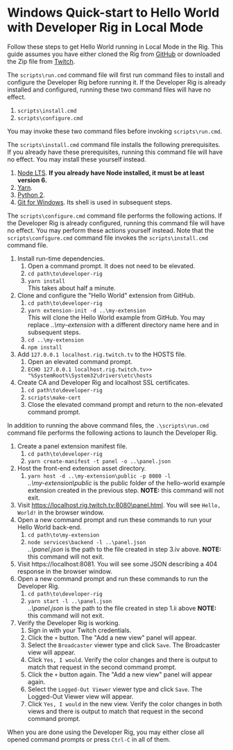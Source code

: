 # Windows Quick-start to Hello World with Developer Rig in Local Mode

Follow these steps to get Hello World running in Local Mode in the Rig.  This guide assumes you have either cloned the Rig from [GitHub](/twitchdev/developer-rig) or downloaded the Zip file from [Twitch](https://dev.twitch.tv).

The `scripts\run.cmd` command file will first run command files to install and configure the Developer Rig before running it.  If the Developer Rig is already installed and configured, running these two command files will have no effect.

1.  `scripts\install.cmd`
2.  `scripts\configure.cmd`

You may invoke these two command files before invoking `scripts\run.cmd`.

The `scripts\install.cmd` command file installs the following prerequisites.  If you already have these prerequisites, running this command file will have no effect. You may install these yourself instead.

1.  [Node LTS](https://nodejs.org/en/download/).  **If you already have Node installed, it must be at least version 6.**
2.  [Yarn](https://yarnpkg.com/lang/en/docs/install).
3.  [Python 2](https://www.python.org/downloads/release/python-2715/).
4.  [Git for Windows](https://github.com/git-for-windows/git/releases/download/v2.17.1.windows.2/Git-2.17.1.2-64-bit.exe).  Its shell is used in subsequent steps.

The `scripts\configure.cmd` command file performs the following actions.  If the Developer Rig is already configured, running this command file will have no effect. You may perform these actions yourself instead.  Note that the `scripts\configure.cmd` command file invokes the `scripts\install.cmd` command file.

1.  Install run-time dependencies.
    1.  Open a command prompt.  It does not need to be elevated.
    2.  `cd path\to\developer-rig`
    3.  `yarn install`  
        This takes about half a minute.
2.  Clone and configure the "Hello World" extension from GitHub.
    1.  `cd path\to\developer-rig`
    2.  `yarn extension-init -d ..\my-extension`  
        This will clone the Hello World example from GitHub.  You may replace *..\my-extension* with a different directory name here and in subsequent steps.
    3.  `cd ..\my-extension`  
    4.  `npm install`  
3.  Add `127.0.0.1 localhost.rig.twitch.tv` to the HOSTS file.
    1.  Open an elevated command prompt.
    1.  `ECHO 127.0.0.1 localhost.rig.twitch.tv>> "%SystemRoot%\System32\drivers\etc\hosts`
4.  Create CA and Developer Rig and localhost SSL certificates.
    1.  `cd path\to\developer-rig`
    2.  `scripts\make-cert`  
    3.  Close the elevated command prompt and return to the non-elevated command prompt.

In addition to running the above command files, the `.\scripts\run.cmd` command file performs the following actions to launch the Developer Rig.

1.  Create a panel extension manifest file.
    1.  `cd path\to\developer-rig`
    2.  `yarn create-manifest -t panel -o ..\panel.json`
2.  Host the front-end extension asset directory.
    1.  `yarn host -d ..\my-extension\public -p 8080 -l`  
        *..\my-extension\public* is the public folder of the hello-world example extension created in the previous step.
        **NOTE:**  this command will not exit.
3.  Visit https://localhost.rig.twitch.tv:8080\panel.html.  You will see `Hello, World!` in the browser window.
4.  Open a new command prompt and run these commands to run your Hello World back-end.
    1.  `cd path\to\my-extension`  
    3.  `node services\backend -l ..\panel.json`  
        *..\panel.json* is the path to the file created in step 3.iv above.
        **NOTE:**  this command will not exit.
5.  Visit https://localhost:8081.  You will see some JSON describing a 404 response in the browser window.
6.  Open a new command prompt and run these commands to run the Developer Rig.
    1.  `cd path\to\developer-rig`
    2.  `yarn start -l ..\panel.json`  
        *..\panel.json* is the path to the file created in step 1.ii above
        **NOTE:**  this command will not exit.
7.  Verify the Developer Rig is working.
    1.  Sign in with your Twitch credentials.
    2.  Click the `+` button. The "Add a new view" panel will appear.
    3.  Select the `Broadcaster` viewer type and click `Save`. The Broadcaster view will appear.
    4.  Click `Yes, I would`. Verify the color changes and there is output to match that request in the second command prompt.
    5.  Click the `+` button again. The "Add a new view" panel will appear again.
    6.  Select the `Logged-Out Viewer` viewer type and click `Save`. The Logged-Out Viewer view will appear.
    7.  Click `Yes, I would` in the new view. Verify the color changes in both views and there is output to match that request in the second command prompt.

When you are done using the Developer Rig, you may either close all opened command prompts or press `Ctrl-C` in all of them.
